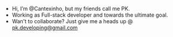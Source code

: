 - Hi, I’m @Cantexinho, but my friends call me PK.
- Working as Full-stack developer and towards the ultimate goal.
- Wan't to collaborate? Just give me a heads up @ pk.developing@gmail.com
